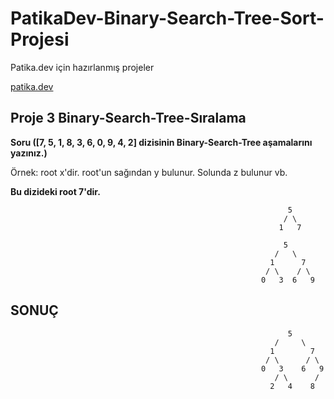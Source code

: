 # PatikaDev-Binary-Search-Tree-Sort-Projesi
Patika.dev için hazırlanmış projeler

[patika.dev](https://patika.dev)


## Proje 3 Binary-Search-Tree-Sıralama

 **Soru ([7, 5, 1, 8, 3, 6, 0, 9, 4, 2] dizisinin Binary-Search-Tree aşamalarını yazınız.)**
 
 Örnek: root x'dir. root'un sağından y bulunur. Solunda z bulunur vb.
 
 **Bu dizideki root 7'dir.**
 
```
                                                              5
                                                             / \
                                                            1   7
```


```
                                                             5
                                                           /   \
                                                          1      7
                                                         / \    / \
                                                        0   3  6   9
```

## SONUÇ ##

```
                                                              5
                                                           /     \
                                                          1        7
                                                         / \      / \
                                                        0   3    6   9
                                                           / \      /
                                                          2   4    8

```
